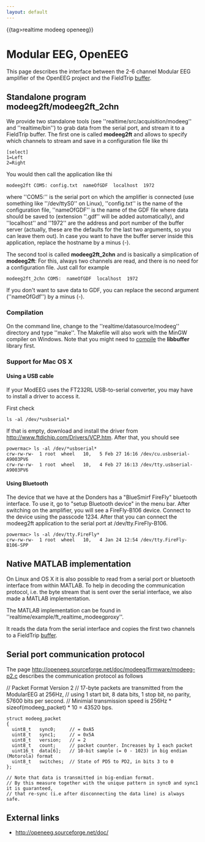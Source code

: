 ```yaml
---
layout: default
---
```


{{tag>realtime modeeg openeeg}}

# Modular EEG, OpenEEG

This page describes the interface between the 2-6 channel Modular EEG amplifier of the OpenEEG project and the FieldTrip [buffer](/development/realtime/buffer_overview).

## Standalone program modeeg2ft/modeeg2ft_2chn

We provide two standalone tools (see ''realtime/src/acquisition/modeeg'' and ''realtime/bin'') to grab data from the serial port, and stream it to a FieldTrip buffer. The first one is called **modeeg2ft** and allows to specify which channels to stream and save in a configuration file like thi

	
	[select]
	1=Left
	2=Right

You would then call the application like thi

	
	modeeg2ft COM5: config.txt  nameOfGDF  localhost  1972

where ''COM5:'' is the serial port on which the amplifier is connected (use something like ''/dev/ttyS0'' on Linux), ''config.txt'' is the name of the configuration file, ''nameOfGDF'' is the name of the GDF file where data should be saved to (extension ''.gdf'' will be added automatically), and ''localhost'' and ''1972'' are the address and port number of the buffer server (actually, these are the defaults for the last two arguments, so you can leave them out). In case you want to have the buffer server
inside this application, replace the hostname by a minus (-).

The second tool is called **modeeg2ft_2chn** and is basically a simplication of **modeeg2ft**: For this, always two channels are read, and there is no need for a configuration file. Just call for example

	
	modeeg2ft_2chn COM5:  nameOfGDF  localhost  1972


If you don't want to save data to GDF, you can replace the second argument (''nameOfGdf'') by a minus (-).

### Compilation

On the command line, change to the ''realtime/datasource/modeeg'' directory and type ''make''. The Makefile will also work with the MinGW compiler on
Windows. Note that you might need to [compile](/development/realtime/buffer) the **libbuffer** library first.

### Support for Mac OS X

#### Using a USB cable

If your ModEEG uses the FT232RL USB-to-serial converter, you may have to install a driver to access it. 

First check 

    ls -al /dev/*usbserial*

If that is empty, download and install the driver from http://www.ftdichip.com/Drivers/VCP.htm. After that, you should see 

    powermac> ls -al /dev/*usbserial*
    crw-rw-rw-  1 root  wheel   10,   5 Feb 27 16:16 /dev/cu.usbserial-A9003PV6
    crw-rw-rw-  1 root  wheel   10,   4 Feb 27 16:13 /dev/tty.usbserial-A9003PV6

#### Using Bluetooth

The device that we have at the Donders has a "BlueSmirf FireFly" bluetooth interface. To use it, go to "setup Bluetooth device" in the menu bar. After switching on the amplifier, you will see a FireFly-B106 device. Connect to the device using the passcode 1234. After that you can connect the modeeg2ft application to the serial port at /dev/tty.FireFly-B106.

    powermac> ls -al /dev/tty.FireFly*
    crw-rw-rw-  1 root  wheel   10,   4 Jan 24 12:54 /dev/tty.FireFly-B106-SPP

## Native MATLAB implementation

On Linux and OS X it is also possible to read from a serial port or bluetooth interface from within MATLAB. To help in decoding the communication protocol, i.e. the byte stream that is sent over the serial interface, we also made a MATLAB implementation. 

The MATLAB implementation can be found in ''realtime/example/ft_realtime_modeegproxy''. 

It reads the data from the serial interface and copies the first two channels to a FieldTrip [buffer](/development/realtime/buffer_overview).

##  Serial port communication protocol

The page http://openeeg.sourceforge.net/doc/modeeg/firmware/modeeg-p2.c describes the communication protocol as follows 

  // Packet Format Version 2
	// 17-byte packets are transmitted from the ModularEEG at 256Hz,
	// using 1 start bit, 8 data bits, 1 stop bit, no parity, 57600 bits per second.
	// Minimial transmission speed is 256Hz * sizeof(modeeg_packet) * 10 = 43520 bps.
	
	struct modeeg_packet
	{
	  uint8_t   sync0;     // = 0xA5
	  uint8_t   sync1;     // = 0x5A
	  uint8_t   version;   // = 2
	  uint8_t   count;     // packet counter. Increases by 1 each packet
	  uint16_t  data[6];   // 10-bit sample (= 0 - 1023) in big endian (Motorola) format
	  uint8_t   switches;  // State of PD5 to PD2, in bits 3 to 0
	};
	
	// Note that data is transmitted in big-endian format.
	// By this measure together with the unique pattern in sync0 and sync1 it is guaranteed,
	// that re-sync (i.e after disconnecting the data line) is always safe.
	



## External links


*  http://openeeg.sourceforge.net/doc/
